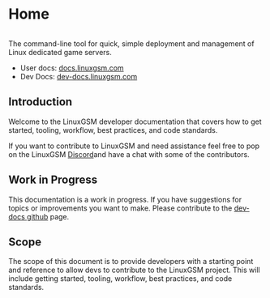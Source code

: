 # Home

<figure><img src=".gitbook/assets/LinuxGSM_github_header.jpg" alt=""><figcaption></figcaption></figure>

The command-line tool for quick, simple deployment and management of Linux dedicated game servers.

-   User docs: [docs.linuxgsm.com](https://docs.linuxgsm.com)
-   Dev Docs: [dev-docs.linuxgsm.com](https://dev-docs.linuxgsm.com)

## Introduction

Welcome to the LinuxGSM developer documentation that covers how to get started, tooling, workflow, best practices, and code standards.

If you want to contribute to LinuxGSM and need assistance feel free to pop on the LinuxGSM [Discord](https://linuxgsm.com/discord)and have a chat with some of the contributors.

## Work in Progress

This documentation is a work in progress. If you have suggestions for topics or improvements you want to make. Please contribute to the [dev-docs github](https://github.com/GameServerManagers/LinuxGSM-Dev-Docs) page.

## Scope

The scope of this document is to provide developers with a starting point and reference to allow devs to contribute to the LinuxGSM project. This will include getting started, tooling, workflow, best practices, and code standards.
